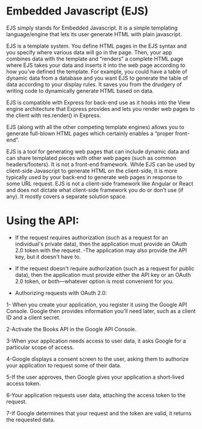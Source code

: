 # Embedded Javascript (EJS)
EJS simply stands for Embedded Javascript. It is a simple templating language/engine that lets its user generate HTML with plain javascript.

EJS is a template system. You define HTML pages in the EJS syntax and you specify where various data will go in the page. Then, your app combines data with the template and “renders” a complete HTML page where EJS takes your data and inserts it into the web page according to how you’ve defined the template. For example, you could have a table of dynamic data from a database and you want EJS to generate the table of data according to your display rules. It saves you from the drudgery of writing code to dynamically generate HTML based on data.

EJS is compatible with Express for back-end use as it hooks into the View engine architecture that Express provides and lets you render web pages to the client with res.render() in Express.

EJS (along with all the other competing template engines) allows you to generate full-blown HTML pages which certainly enables a “proper front-end”.

EJS is a tool for generating web pages that can include dynamic data and can share templated pieces with other web pages (such as common headers/footers). It is not a front-end framework. While EJS can be used by client-side Javascript to generate HTML on the client-side, it is more typically used by your back-end to generate web pages in response to some URL request. EJS is not a client-side framework like Angular or React and does not dictate what client-side framework you do or don’t use (if any). It mostly covers a separate solution space.

# Using the API:
- If the request requires authorization (such as a request for an individual's private data), then the application must provide an OAuth 2.0 token with the request. -The application may also provide the API key, but it doesn't have to.
  
- If the request doesn't require authorization (such as a request for public data), then the application must provide either the API key or an OAuth 2.0 token, or both—whatever option is most convenient for you.


- Authorizing requests with OAuth 2.0:

1- When you create your application, you register it using the Google API Console. Google then provides information you'll need later, such as a client ID and a client secret.

2-Activate the Books API in the Google API Console.

3-When your application needs access to user data, it asks Google for a particular scope of access.

4-Google displays a consent screen to the user, asking them to authorize your application to request some of their data.

5-If the user approves, then Google gives your application a short-lived access token.

6-Your application requests user data, attaching the access token to the request.

7-If Google determines that your request and the token are valid, it returns the requested data.